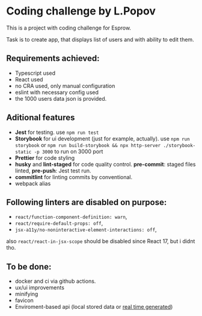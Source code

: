 # Coding challenge by L.Popov

This is a project with coding challenge for Esprow.

Task is to create app, that displays list of users and with ability to edit them.

## Requirements achieved:
- Typescript used
- React used
- no CRA used, only manual configuration
- eslint with necessary config used
- the 1000 users data json is provided.

## Aditional features
- **Jest** for testing. use `npm run test`
- **Storybook** for ui development (just for example, actually). use `npm run storybook` or `npm run build-storybook && npx http-server ./storybook-static -p 3000` to run on 3000 port
- **Prettier** for code styling
- **husky** and **lint-staged** for code quality control. **pre-commit**:  staged files linted, **pre-push**: Jest test run.
- **commitlint** for linting commits by conventional.
- webpack alias

## Following linters are disabled on purpose:
- `react/function-component-definition: warn`,
- `react/require-default-props: off`,
- `jsx-a11y/no-noninteractive-element-interactions: off`,

also `react/react-in-jsx-scope` should be disabled since React 17, but i didnt tho.

## To be done:
- docker and ci via github actions.
- ux/ui improvements
- minifying
- favicon
- Enviroment-based api (local stored data or [real time generated](https://next.json-generator.com/docs))